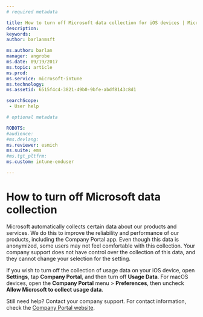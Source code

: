 ```yaml
---
# required metadata

title: How to turn off Microsoft data collection for iOS devices | Microsoft Docs
description:
keywords:
author: barlanmsft

ms.author: barlan
manager: angrobe
ms.date: 09/19/2017
ms.topic: article
ms.prod:
ms.service: microsoft-intune
ms.technology:
ms.assetid: 6515f4c4-3821-49b0-9bfe-abdf8143c8d1

searchScope:
 - User help

# optional metadata

ROBOTS:  
#audience:
#ms.devlang:
ms.reviewer: esmich
ms.suite: ems
#ms.tgt_pltfrm:
ms.custom: intune-enduser

---
```


# How to turn off Microsoft data collection

Microsoft automatically collects certain data about our products and services. We do this to improve the reliability and performance of our products, including the Company Portal app. Even though this data is anonymized, some users may not feel comfortable with this collection. Your company support does not have control over the collection of this data, and they cannot change your selection for the setting.

If you wish to turn off the collection of usage data on your iOS device, open **Settings**, tap **Company Portal**, and then turn off **Usage Data**. For macOS devices, open the **Company Portal** menu > **Preferences**, then uncheck **Allow Microsoft to collect usage data**.

Still need help? Contact your company support. For contact information, check the [Company Portal website](https://portal.manage.microsoft.com#HelpDeskDialog).
